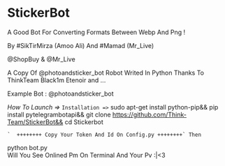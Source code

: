 # StickerBot
A Good Bot For Converting Formats Between Webp And Png !

By #SikTirMirza (Amoo Ali)
And #Mamad (Mr_Live)

@ShopBuy & @Mr_Live

A Copy Of @photoandsticker_bot Robot Writed In Python
 Thanks To
ThinkTeam
Black1m
Etenoir
and ...

Example Bot : @photoandsticker_bot

*How To Launch =>*
  `Installation =>`
  sudo apt-get install python-pip&&
  pip install pytelegrambotapi&&
  git clone https://github.com/Think-Team/StickerBot&&
  cd Stickerbot
  
  
    `  ++++++++ Copy Your Token And Id On Config.py ++++++++` Then
  python bot.py   
  Will You See Onlined Pm On Terminal And Your Pv :|<3
